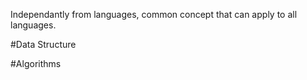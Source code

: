 Independantly from languages, common concept that can apply to all languages.

#Data Structure

#Algorithms

